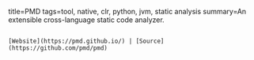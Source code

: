 title=PMD
tags=tool, native, clr, python, jvm, static analysis
summary=An extensible cross-language static code analyzer.
~~~~~~

[Website](https://pmd.github.io/) | [Source](https://github.com/pmd/pmd)

